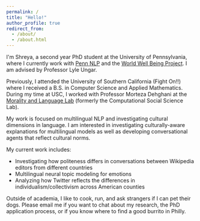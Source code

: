 ```yaml
---
permalink: /
title: "Hello!"
author_profile: true
redirect_from: 
  - /about/
  - /about.html
---
```


I'm Shreya, a second year PhD student at the University of Pennsylvania, where I currently work with [Penn NLP](https://nlp.cis.upenn.edu/) and the [World Well Being Project](https://wwbp.org/). I am advised by Professor Lyle Ungar.

Previously, I attended the University of Southern California (Fight On!!) where I received a B.S. in Computer Science and Applied Mathematics. During my time at USC, I worked with Professor Morteza Dehghani at the [Morality and Language Lab](https://www.mola-lab.org/) (formerly the Computational Social Science Lab).

My work is focused on multilingual NLP and investigating cultural dimensions in language. I am interested in investigating culturally-aware explanations for multilingual models as well as developing conversational agents that reflect cultural norms. 

My current work includes: 
 - Investigating how politeness differs in conversations between Wikipedia editors from different countries
 - Multilingual neural topic modeling for emotions
 - Analyzing how Twitter reflects the differences in individualism/collectivism across American counties


Outside of academia, I like to cook, run, and ask strangers if I can pet their dogs. Please email me if you want to chat about my research, the PhD application process, or if you know where to find a good burrito in Philly.